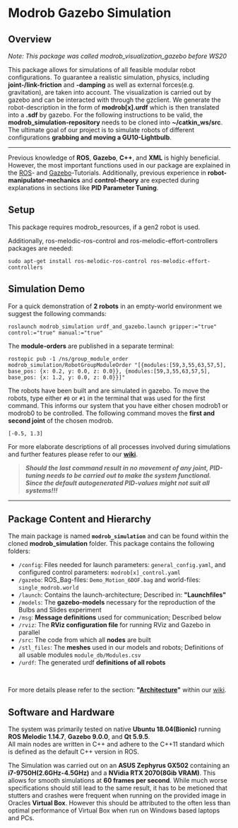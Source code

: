 # Modrob Gazebo Simulation
## Overview

_Note: This package was called modrob_visualization_gazebo before WS20_

This package allows for simulations of all feasible modular robot configurations. To guarantee a realistic simulation, physics, including **joint-/link-friction** and **-damping** as well as external forces(e.g. gravitation), are taken into account. The visualization is carried out by gazebo and can be interacted with through the gzclient.
We generate the robot-description in the form of **modrob[x].urdf** which is then translated into a **.sdf** by gazebo. For the following instructions to be valid, the **modrob_simulation-repository** needs to be cloned into **~/catkin_ws/src**. The ultimate goal of our project is to simulate robots of different configurations **grabbing and moving a GU10-Lightbulb**.

---

Previous knowledge of **ROS**, **Gazebo**, **C++**, and **XML** is highly beneficial. However, the most important functions used in our package are explained in the [ROS](http://wiki.ros.org/ROS/Tutorials)- and [Gazebo](http://gazebosim.org/tutorials)-Tutorials. Additionally, previous experience in **robot-manipulator-mechanics** and **control-theory** are expected during explanations in sections like **PID Parameter Tuning**.

## Setup

This package requires modrob_resources, if a gen2 robot is used.

Additionally, ros-melodic-ros-control and ros-melodic-effort-controllers packages are needed:

```
sudo apt-get install ros-melodic-ros-control ros-melodic-effort-controllers
```

## Simulation Demo

For a quick demonstration of **2 robots** in an empty-world environment we suggest the following commands:

```
roslaunch modrob_simulation urdf_and_gazebo.launch gripper:="true" control:="true" manual:="true"
```

The **module-orders** are published in a separate terminal:

```
rostopic pub -1 /ns/group_module_order modrob_simulation/RobotGroupModuleOrder "[{modules:[59,3,55,63,57,5], base_pos: {x: 0.2, y: 0.0, z: 0.0}}, {modules:[59,3,55,63,57,5], base_pos: {x: 1.2, y: 0.0, z: 0.0}}]"
```

The robots have been built and are simulated in gazebo. To move the robots, type either `#0` or `#1` in the terminal that was used for the first command. This informs our system that you have either chosen modrob1 or modrob0 to be controlled.
The following command moves the **first and second joint** of the chosen modrob.


```
[-0.5, 1.3]
```

For more elaborate descriptions of all processes involved during simulations and further features please refer to our **[wiki](https://gitlab.lrz.de/modularrobot/20ss/rv/modrob_visualization_gazebo/-/wikis/home)**.

> ***Should the last command result in no movement of any joint, PID-tuning needs to be carried out to make the system functional.<br>Since the default autogenerated PID-values might not suit all systems!!!***

---

## Package Content and Hierarchy

The main package is named **`modrob_simulation`** and can be found within the cloned **modrob_simulation** folder. This package contains the following folders:
<br>

- `/config`: Files needed for launch parameters: `general_config.yaml`, and configured control parameters: `modrob[x]_control.yaml`
- `/gazebo`: ROS_Bag-files: `Demo_Motion_6DOF.bag` and world-files: `single_modrob.world`
- `/launch`: Contains the launch-architecture; Described in: **"Launchfiles"**
- `/models`: The **gazebo-models** necessary for the reproduction of the Bulbs and Slides experiment
- `/msg`: **Message definitions** used for communication; Described below
- `/rviz`: The **RViz configuration file** for running RViz and Gazebo in parallel
- `/src`: The code from which all **nodes** are built
- `/stl_files`: The **meshes** used in our models and robots; Definitions of all usable modules `module_db/Modules.csv`
- `/urdf`: The generated urdf **definitions of all robots**
<br>

For more details please refer to the section: **"[Architecture](https://gitlab.lrz.de/modularrobot/20ss/rv/modrob_visualization_gazebo/-/wikis/1.-Simulation/1.-Architecture)"** within our [wiki](https://gitlab.lrz.de/modularrobot/20ss/rv/modrob_visualization_gazebo/-/wikis/home).


## Software and Hardware

The system was primarily tested on native **Ubuntu 18.04(Bionic)** running **ROS Melodic 1.14.7**, **Gazebo 9.0.0**, and **Qt 5.9.5**.
<br>All main nodes are written in C++ and adhere to the C++11 standard which is defined as the default C++ version in ROS.
<br>

The Simulation was carried out on an **ASUS Zephyrus GX502** containing an **i7-9750H(2.6GHz-4.5GHz)** and a **NVidia RTX 2070(8Gib VRAM)**.
This allows for smooth simulations at **60 frames per second**. While much worse specifications should still lead to the same result,
it has to be metioned that stutters and crashes were frequent when running on the provided image in Oracles **Virtual Box**.
However this should be attributed to the often less than optimal performance of Virtual Box when run on Windows based laptops and PCs.